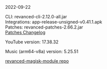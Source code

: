 2022-09-22
  
CLI: revanced-cli-2.12.0-all.jar  
Integrations: app-release-unsigned-v0.41.1.apk  
Patches: revanced-patches-2.66.2.jar  
[Patches Changelog](https://github.com/revanced/revanced-patches/releases/tag/v2.66.2)  

YouTube version: 17.38.32  

Music (arm64-v8a) version: 5.25.51  

[revanced-magisk-module repo](https://github.com/j-hc/revanced-magisk-module)
